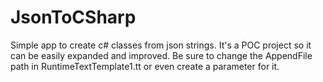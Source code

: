 # JsonToCSharp
Simple app to create c# classes from json strings. It's a POC project so it can be easily expanded and improved.
Be sure to change the AppendFile path in RuntimeTextTemplate1.tt or even create a parameter for it.
